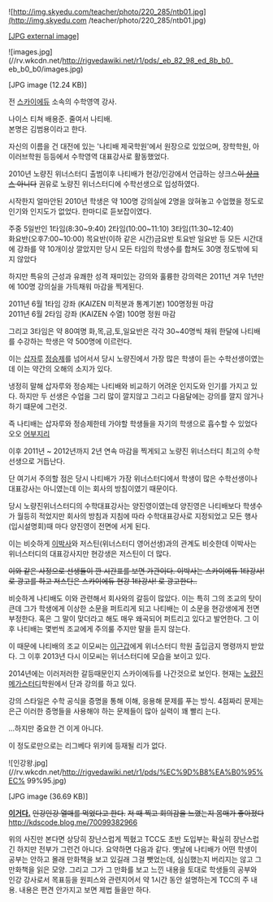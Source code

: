 ![http://img.skyedu.com/teacher/photo/220_285/ntb01.jpg](http://img.skyedu.com
/teacher/photo/220_285/ntb01.jpg)

[[JPG external image]](http://img.skyedu.com/teacher/photo/220_285/ntb01.jpg)

![images.jpg](//rv.wkcdn.net/http://rigvedawiki.net/r1/pds/_eb_82_98_ed_8b_b0_
eb_b0_b0/images.jpg)

[JPG image (12.24 KB)]

전 [스카이에듀](%EC%8A%A4%EC%B9%B4%EC%9D%B4%EC%97%90%EB%93%80.md) 소속의 수학영역 강사.

나이스 티쳐 배용준. 줄여서 나티배.  
본명은 김범용이라고 한다.

자신의 이름을 건 대전에 있는 '나티배 제국학원'에서 원장으로 있었으며, 장학학원, 아이러브학원 등등에서 수학영역 대표강사로 활동했었다.

2010년 노량진 위너스터디 출범이후 나티배가 현강/인강에서 언급하는 샹크스<del>이
[샹크스](%EC%83%B9%ED%81%AC%EC%8A%A4.md) 아니다</del> 권유로 노량진 위너스터디에 수학선생으로
입성하였다.

시작한지 얼마안된 2010년 학생은 약 100명 강의실에 2명을 앉혀놓고 수업했을 정도로 인기와 인지도가 없었다. 한마디로 듣보잡이였다.

주중 5일반인 1타임(8:30~9:40) 2타임(10:00~11:10) 3타임(11:30~12:40)  
화요반(오후7:00~10:00) 목요반(이하 같은 시간)금요반 토요반 일요반 등 모든 시간대에 강좌를 약 10개이상 깔았지만 당시 모든
타임의 학생수를 합쳐도 30명 정도밖에 되지 않았다

하지만 특유의 근성과 유쾌한 성격 재미있는 강의와 훌륭한 강의력은 2011년 겨우 1년만에 100명 강의실을 가득채워 마감을 찍게된다.

2011년 6월 1타임 강좌 (KAIZEN 미적분과 통계기본) 100명정원 마감  
2011년 6월 2타임 강좌 (KAIZEN 수열) 100명 정원 마감

그리고 3타임은 약 80여명 화,목,금,토,일요반은 각각 30~40명씩 채워 한달에 나티배를 수강하는 학생은 약 500명에 이르런다.

이는 [삽자루](%EC%82%BD%EC%9E%90%EB%A3%A8.md)
[정승제](%EC%A0%95%EC%8A%B9%EC%A0%9C.md)를 넘어서서 당시 노량진에서 가장 많은 학생이 듣는 수학선생이였는데
이는 약간의 오해의 소지가 있다.

냉정히 말해 삽자루와 정승제는 나티배와 비교하기 어려운 인지도와 인기를 가지고 있다. 하지만 두 선생은 수업을 그리 많이 깔지않고 그리고
다음달에는 강의를 깔지 않거나 하기 떄문에 그런것.

즉 나티배는 삽자루와 정승제한테 가야할 학생들을 자기의 학생으로 흡수할 수 있었다 오오
[어부지리](%EC%96%B4%EB%B6%80%EC%A7%80%EB%A6%AC.md)

이후 2011년 ~ 2012년까지 2년 연속 마감을 찍게되고 노량진 위너스터디 최고의 수학선생으로 거듭난다.

단 여기서 주의할 점은 당시 나티배가 가장 위너스터디에서 학생이 많은 수학선생이나 대표강사는 아니였는데 이는 회사의 방침이였기 때문이다.

당시 노량진위너스터디의 수학대표강사는 양진영이였는데 양진영은 나티배보다 학생수가 월등히 적었지만 회사의 방침과 지침에 따라 수학대표강사로
지정되었고 모든 행사(입시설명회)때 마다 양진영이 전면에 서게 된다.

이는 비슷하게 [이박사](%EC%9D%B4%EB%B0%95%EC%82%AC.md)와 저스틴(위너스터디 영어선생)과의 관계도 비슷한데
이박사는 위너스터디의 대표강사지만 현강생은 저스틴이 더 많다.

<del>이와 같은 사정으로 선생들이 깐 시간표를 보면 가관이다. 이박사는 스카이에듀 1타강사! 로 광고를 하고 저스틴은 스카이에듀 현강
1타강사! 로 광고한다..</del>

비슷하게 나티배도 이와 관련해서 회사와의 갈등이 많았다. 이는 특히 그의 조교의 탓이 큰데 그가 학생에게 이상한 소문을 퍼트리게 되고
나티배는 이 소문을 현강생에게 전면 부정한다. 혹은 그 말이 맞더라고 해도 매우 왜곡되어 퍼트리고 있다고 발언한다. 그 이후 나티배는 몇번씩
조교에게 주의룰 주지만 말을 듣지 않는다.

이 때문에 나티배의 조교 이모씨는 [이근갑](%EC%9D%B4%EA%B7%BC%EA%B0%91.md)에게 위너스터디 학원 출입금지
명령까지 받았다. 그 이후 2013년 다시 이모씨는 위너스터디에 모습을 보이고 있다.

2014년에는 이러저러한 갈등때문인지 스카이에듀를 나간것으로 보인다. 현재는
[노량진](%EB%85%B8%EB%9F%89%EC%A7%84.md)
[메가스터디](%EB%A9%94%EA%B0%80%EC%8A%A4%ED%84%B0%EB%94%94.md)학원에서 단과 강의를 하고 있다.

강의 스타일은 수학 공식을 증명을 통해 이해, 응용해 문제를 푸는 방식. 4점짜리 문제는 은근 이러한 증명들을 사용해야 하는 문제들이 많아
실력이 꽤 빨리 는다.

...하지만 중요한 건 이게 아니다.

이 정도로만으로는 리그베다 위키에 등재될 리가 없다.

![인강왕.jpg](//rv.wkcdn.net/http://rigvedawiki.net/r1/pds/%EC%9D%B8%EA%B0%95%EC%
99%95.jpg)

[JPG image (36.69 KB)]

**[이거다.](%EB%AA%BD%ED%82%A4%20D.%20%EB%A3%A8%ED%94%BC.md)** <del>인강인강 열매를 먹었다고 한다.</del> <del>저 때 찍고 회의감을 느꼈는지 몸매가 좋아졌다</del>   
<http://kdscode.blog.me/70099382966>

위의 사진만 본다면 상당히 장난스럽게 찍혔고 TCC도 초반 도입부는 확실히 장난스럽긴 하지만 전부가 그런건 아니다. 요약하면 다음과 같다.
옛날에 나티배가 어떤 학생이 공부는 안하고 몰래 만화책을 보고 있길래 그걸 뺏었는데, 심심했는지 버리지는 않고 그 만화책을 읽은 모양.
그리고 그가 그 만화를 보고 느낀 내용을 토대로 학생들의 공부와 인강 강사로서 목표등을 원피스와 관련지어서 약 1시간 동안 설명하는게
TCC의 주 내용. 내용은 편견 안가지고 보면 제법 들을만 하다.

